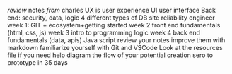 *review*  notes _from_ charles
UX is user experience
UI user interface
Back end: security, data, logic
4 different types of DB
site reliability engineer 
week 1: GIT + ecosystem+getting started
week 2 front end fundamentals (html, css, js)
week 3 intro to programming logic
week 4 back end fundamentals (data, apis)
Java script 
review your notes
improve them with markdown
familiarize yourself with Git and VSCode
Look at the resources file if you need help
diagram the flow of your potential creation
sero to prototype in 35 days 
